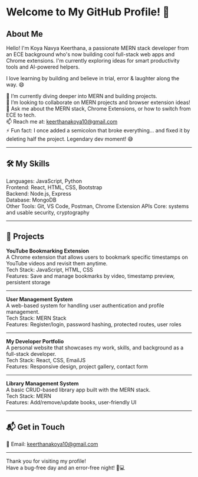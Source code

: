 # Welcome to My GitHub Profile! 👋

## About Me  
Hello! I'm Koya Navya Keerthana, a passionate MERN stack developer from an ECE background who's now building cool full-stack web apps and Chrome extensions. I'm currently exploring ideas for smart productivity tools and AI-powered helpers.

I love learning by building and believe in trial, error & laughter along the way. 😄

🌱 I’m currently diving deeper into MERN and building projects.  
👯 I’m looking to collaborate on MERN projects and browser extension ideas!  
💬 Ask me about the MERN stack, Chrome Extensions, or how to switch from ECE to tech.  
📫 Reach me at: keerthanakoya10@gmail.com  
⚡ Fun fact: I once added a semicolon that broke everything... and fixed it by deleting half the project. Legendary dev moment! 😅

---

## 🛠️ My Skills

Languages: JavaScript, Python  
Frontend: React, HTML, CSS, Bootstrap  
Backend: Node.js, Express  
Database: MongoDB  
Other Tools: Git, VS Code, Postman, Chrome Extension APIs
Core: systems and usable security, cryptography

---

## 📌 Projects

**YouTube Bookmarking Extension**  
A Chrome extension that allows users to bookmark specific timestamps on YouTube videos and revisit them anytime.  
Tech Stack: JavaScript, HTML, CSS  
Features: Save and manage bookmarks by video, timestamp preview, persistent storage

---

**User Management System**  
A web-based system for handling user authentication and profile management.  
Tech Stack: MERN Stack  
Features: Register/login, password hashing, protected routes, user roles

---

**My Developer Portfolio**  
A personal website that showcases my work, skills, and background as a full-stack developer.  
Tech Stack: React, CSS, EmailJS  
Features: Responsive design, project gallery, contact form

---

**Library Management System**  
A basic CRUD-based library app built with the MERN stack.  
Tech Stack: MERN  
Features: Add/remove/update books, user-friendly UI  

---

## 📬 Get in Touch

📧 Email: keerthanakoya10@gmail.com  

---

Thank you for visiting my profile!  
Have a bug-free day and an error-free night! 🚀💻

